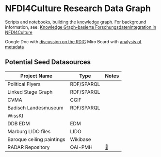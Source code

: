# NFDI4Culture Research Data Graph

Scripts and notebooks, building the [knowledge graph](https://docs.nfdi4culture.de/ta7-report-2022/services-and-resources/knowledge-graph). For background information, see: [Knowledge Graph-basierte Forschungsdatenintegration in NFDI4Culture](https://zenodo.org/record/7748740)

Google Doc with [discussion on the RDIG](https://docs.google.com/document/d/1YhT8DZqs4boTLPHFuQL4WXLe7M47f6m61ci0CclCafo/edit)
Miro Board with [analysis of metadata](https://miro.com/app/board/uXjVMToHGSI=/)

## Potential Seed Datasources

| Project Name              | Type       | Notes         |
| ------------------------- | ---------- | ------------- |
| Political Flyers          | RDF/SPARQL |               |
| Linked Stage Graph        | RDF/SPARQL |               |
| CVMA                      | CGIF       |               |
| Badisch Landesmuseum      | RDF/SPARQL |               |
| WissKI                    |            |               |
| DDB EDM                   | EDM        |               |
| Marburg LIDO files        | LIDO       |               |
| Baroque ceiling paintings | Wikibase   |               |
| RADAR Repository          | OAI-PMH    | [📓](/RADAR/) |
